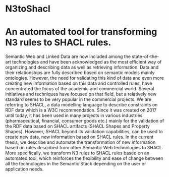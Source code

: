 # N3toShacl

# An automated tool for transforming N3 rules to SHACL rules.


Semantic Web and Linked Data are now included among the state-of-the-art technologies and have
been acknowledged as the most efficient way of organizing and describing data as well as
retrieving information. Data and their relationships are fully described based on semantic models
mainly ontologies. However, the need for validating this kind of data and even more creating new
information based on this data and controlled rules, have concentrated the focus of the academic
and commercial world. Several initiatives and techniques have focused on that field, but a
relatively new standard seems to be very popular in the commercial projects. We are referring to
SHACL, a data modelling language to describe constraints on RDF data which is a W3C
recommendation. Since it was created on 2017 until today, it has been used in many projects in
various industries (pharmaceutical, financial, consumer goods etc.) mainly for the validation of the
RDF data based on SHACL artifacts (SHACL Shapes and Property Shapes). However, SHACL
beyond its validation capabilities, can be used to create new data, new information based on
SHACL rules. In the current thesis, we describe and automate the transformation of new
information based on rules described from other Semantic Web technologies to SHACL. More
specifically, we transform N3 rules to SHACL rules based on an automated tool, which reinforces
the flexibility and ease of change between all the technologies in the Semantic Stack depending
on the user or application needs.
